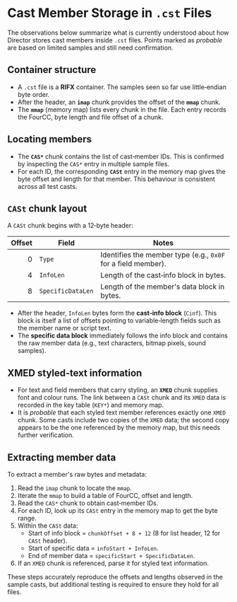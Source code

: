 # Cast Member Storage in `.cst` Files

The observations below summarize what is currently understood about how Director stores cast members inside `.cst` files.  Points marked as *probable* are based on limited samples and still need confirmation.

## Container structure

* A `.cst` file is a **RIFX** container.  The samples seen so far use little‑endian byte order.
* After the header, an **`imap`** chunk provides the offset of the **`mmap`** chunk.
* The **`mmap`** (memory map) lists every chunk in the file.  Each entry records the FourCC, byte length and file offset of a chunk.

## Locating members

* The **`CAS*`** chunk contains the list of cast‑member IDs.  This is confirmed by inspecting the `CAS*` entry in multiple sample files.
* For each ID, the corresponding **`CASt`** entry in the memory map gives the byte offset and length for that member.  This behaviour is consistent across all test casts.

## `CASt` chunk layout

A `CASt` chunk begins with a 12‑byte header:

| Offset | Field            | Notes |
|-------:|-----------------|-------|
| 0      | `Type`          | Identifies the member type (e.g., `0x0F` for a field member). |
| 4      | `InfoLen`       | Length of the cast‑info block in bytes. |
| 8      | `SpecificDataLen` | Length of the member's data block in bytes. |

* After the header, `InfoLen` bytes form the **cast‑info block** (`Cinf`).  This block is itself a list of offsets pointing to variable‑length fields such as the member name or script text.
* The **specific data block** immediately follows the info block and contains the raw member data (e.g., text characters, bitmap pixels, sound samples).

## XMED styled‑text information

* For text and field members that carry styling, an **`XMED`** chunk supplies font and colour runs.  The link between a `CASt` chunk and its `XMED` data is recorded in the key table (`KEY*`) and memory map.
* It is *probable* that each styled text member references exactly one `XMED` chunk.  Some casts include two copies of the `XMED` data; the second copy appears to be the one referenced by the memory map, but this needs further verification.

## Extracting member data

To extract a member's raw bytes and metadata:

1. Read the `imap` chunk to locate the `mmap`.
2. Iterate the `mmap` to build a table of FourCC, offset and length.
3. Read the `CAS*` chunk to obtain cast‑member IDs.
4. For each ID, look up its `CASt` entry in the memory map to get the byte range.
5. Within the `CASt` data:
   * Start of info block = `chunkOffset + 8 + 12` (8 for list header, 12 for `CASt` header).
   * Start of specific data = `infoStart + InfoLen`.
   * End of member data = `specificStart + SpecificDataLen`.
6. If an `XMED` chunk is referenced, parse it for styled text information.

These steps accurately reproduce the offsets and lengths observed in the sample casts, but additional testing is required to ensure they hold for all files.

